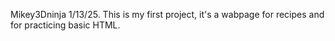 Mikey3Dninja 1/13/25.
This is my first project, it's a wabpage for recipes and for practicing basic HTML.
